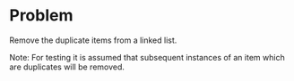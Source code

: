 # Problem
Remove the duplicate items from a linked list.

Note: For testing it is assumed that subsequent instances of an item which are duplicates will be removed.
